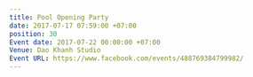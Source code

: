 ```yaml
---
title: Pool Opening Party
date: 2017-07-17 07:59:00 +07:00
position: 30
Event date: 2017-07-22 00:00:00 +07:00
Venue: Dao Khanh Studio
Event URL: https://www.facebook.com/events/488769384799982/
---
```


